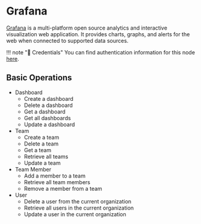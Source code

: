 # Grafana

[Grafana](https://grafana.com/) is a multi-platform open source analytics and interactive visualization web application. It provides charts, graphs, and alerts for the web when connected to supported data sources.

!!! note "🔑 Credentials"
    You can find authentication information for this node [here](/integrations/credentials/grafana/).


## Basic Operations

* Dashboard
    * Create a dashboard
    * Delete a dashboard
    * Get a dashboard
    * Get all dashboards
    * Update a dashboard
* Team
    * Create a team
    * Delete a team
    * Get a team
    * Retrieve all teams
    * Update a team
* Team Member
    * Add a member to a team
    * Retrieve all team members
    * Remove a member from a team
* User
    * Delete a user from the current organization
    * Retrieve all users in the current organization
    * Update a user in the current organization
